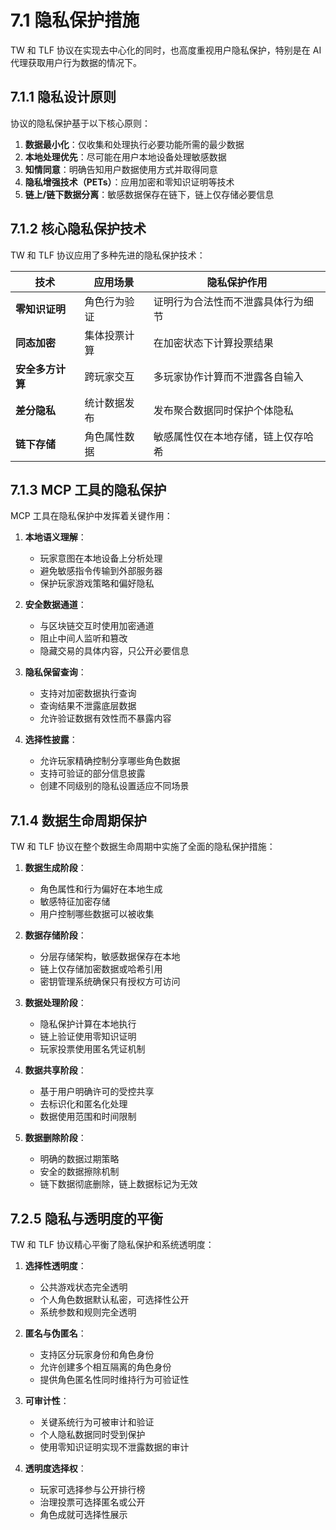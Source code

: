 # 7.1 隐私保护措施

TW 和 TLF 协议在实现去中心化的同时，也高度重视用户隐私保护，特别是在 AI 代理获取用户行为数据的情况下。

## 7.1.1 隐私设计原则

协议的隐私保护基于以下核心原则：

1. **数据最小化**：仅收集和处理执行必要功能所需的最少数据
2. **本地处理优先**：尽可能在用户本地设备处理敏感数据
3. **知情同意**：明确告知用户数据使用方式并取得同意
4. **隐私增强技术（PETs）**：应用加密和零知识证明等技术
5. **链上/链下数据分离**：敏感数据保存在链下，链上仅存储必要信息

## 7.1.2 核心隐私保护技术

TW 和 TLF 协议应用了多种先进的隐私保护技术：

| **技术** | **应用场景** | **隐私保护作用** |
|----------|--------------|------------------|
| **零知识证明** | 角色行为验证 | 证明行为合法性而不泄露具体行为细节 |
| **同态加密** | 集体投票计算 | 在加密状态下计算投票结果 |
| **安全多方计算** | 跨玩家交互 | 多玩家协作计算而不泄露各自输入 |
| **差分隐私** | 统计数据发布 | 发布聚合数据同时保护个体隐私 |
| **链下存储** | 角色属性数据 | 敏感属性仅在本地存储，链上仅存哈希 |

## 7.1.3 MCP 工具的隐私保护

MCP 工具在隐私保护中发挥着关键作用：

1. **本地语义理解**：
   - 玩家意图在本地设备上分析处理
   - 避免敏感指令传输到外部服务器
   - 保护玩家游戏策略和偏好隐私

2. **安全数据通道**：
   - 与区块链交互时使用加密通道
   - 阻止中间人监听和篡改
   - 隐藏交易的具体内容，只公开必要信息

3. **隐私保留查询**：
   - 支持对加密数据执行查询
   - 查询结果不泄露底层数据
   - 允许验证数据有效性而不暴露内容

4. **选择性披露**：
   - 允许玩家精确控制分享哪些角色数据
   - 支持可验证的部分信息披露
   - 创建不同级别的隐私设置适应不同场景

## 7.1.4 数据生命周期保护

TW 和 TLF 协议在整个数据生命周期中实施了全面的隐私保护措施：

1. **数据生成阶段**：
   - 角色属性和行为偏好在本地生成
   - 敏感特征加密存储
   - 用户控制哪些数据可以被收集

2. **数据存储阶段**：
   - 分层存储架构，敏感数据保存在本地
   - 链上仅存储加密数据或哈希引用
   - 密钥管理系统确保只有授权方可访问

3. **数据处理阶段**：
   - 隐私保护计算在本地执行
   - 链上验证使用零知识证明
   - 玩家投票使用匿名凭证机制

4. **数据共享阶段**：
   - 基于用户明确许可的受控共享
   - 去标识化和匿名化处理
   - 数据使用范围和时间限制

5. **数据删除阶段**：
   - 明确的数据过期策略
   - 安全的数据擦除机制
   - 链下数据彻底删除，链上数据标记为无效

## 7.2.5 隐私与透明度的平衡

TW 和 TLF 协议精心平衡了隐私保护和系统透明度：

1. **选择性透明度**：
   - 公共游戏状态完全透明
   - 个人角色数据默认私密，可选择性公开
   - 系统参数和规则完全透明

2. **匿名与伪匿名**：
   - 支持区分玩家身份和角色身份
   - 允许创建多个相互隔离的角色身份
   - 提供角色匿名性同时维持行为可验证性

3. **可审计性**：
   - 关键系统行为可被审计和验证
   - 个人隐私数据同时受到保护
   - 使用零知识证明实现不泄露数据的审计

4. **透明度选择权**：
   - 玩家可选择参与公开排行榜
   - 治理投票可选择匿名或公开
   - 角色成就可选择性展示
